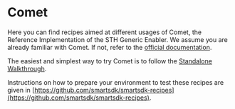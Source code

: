 # Comet

Here you can find recipes aimed at different usages of Comet, the Reference Implementation of the STH Generic Enabler. We assume you are already familiar with Comet. If not, refer to the
[official documentation](http://fiware-sth-comet.readthedocs.io/en/latest/index.html).

The easiest and simplest way to try Comet is to follow the
[Standalone Walkthrough](standalone/readme.md).

Instructions on how to prepare your environment to test these recipes are given in
[https://github.com/smartsdk/smartsdk-recipes](https://github.com/smartsdk/smartsdk-recipes).
